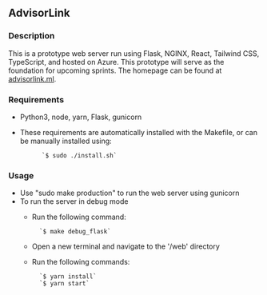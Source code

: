 ## AdvisorLink

### Description

This is a prototype web server run using Flask, NGINX, React, Tailwind CSS, TypeScript, and hosted on Azure. This prototype will serve as the foundation for upcoming sprints. The homepage can be found at [advisorlink.ml](http://advisorlink.ml).

### Requirements
- Python3, node, yarn, Flask, gunicorn
- These requirements are automatically installed with the Makefile, or can be manually installed using:

            `$ sudo ./install.sh`

### Usage
- Use "sudo make production" to run the web server using gunicorn
- To run the server in debug mode
    - Run the following command: 

            `$ make debug_flask`
    - Open a new terminal and navigate to the '/web' directory
    - Run the following commands:

            `$ yarn install`
            `$ yarn start`
            
